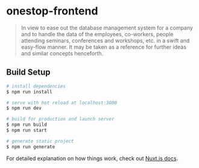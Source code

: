 # onestop-frontend

> In view to ease out the database management system for a company and to handle the data of the employees, co-workers, people attending seminars, conferences and workshops, etc. in a swift and easy-flow manner. It may be taken as a reference for further ideas and similar concepts henceforth.

## Build Setup

``` bash
# install dependencies
$ npm run install

# serve with hot reload at localhost:3000
$ npm run dev

# build for production and launch server
$ npm run build
$ npm run start

# generate static project
$ npm run generate
```

For detailed explanation on how things work, check out [Nuxt.js docs](https://nuxtjs.org).
